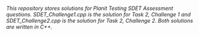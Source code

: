###### This repository stores solutions for Planit Testing SDET Assessment questions. SDET_Challenge1.cpp is the solution for Task 2, Challenge 1 and SDET_Challenge2.cpp is the solution for Task 2, Challenge 2. Both solutions are written in C++.
